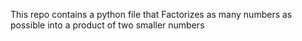 This repo contains a python file that Factorizes as many numbers as possible into a product of two smaller numbers
